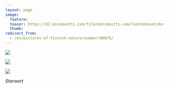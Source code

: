 ```yaml
---
layout: page
image:
  feature:
  teaser: https://b2.minimuutti.com/file/minimuutti-com/luontokuvat/kes%C3%A4/3/DS20470-245px.jpg
  thumb:
redirect_from:
  - /en/pictures-of-finnish-nature/summer/00075/
---
```


![](https://b2.minimuutti.com/file/minimuutti-com/luontokuvat/kes%C3%A4/4/DS21402-800px.jpg)

![](https://b2.minimuutti.com/file/minimuutti-com/luontokuvat/kes%C3%A4/3/DS20492-800px.jpg)

![](https://b2.minimuutti.com/file/minimuutti-com/luontokuvat/kes%C3%A4/3/DS20499-800px.jpg)

*Starwort*
